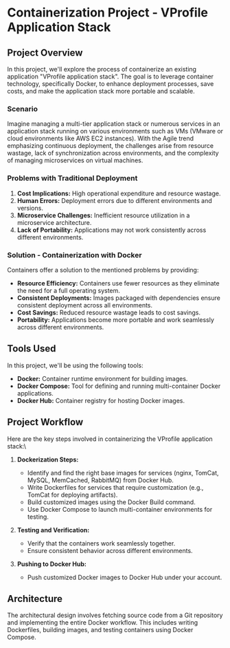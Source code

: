 # Containerization Project - VProfile Application Stack

## Project Overview

In this project, we'll explore the process of containerize an existing application "VProfile application stack". The goal is to leverage container technology, specifically Docker, to enhance deployment processes, save costs, and make the application stack more portable and scalable.

### Scenario

Imagine managing a multi-tier application stack or numerous services in an application stack running on various environments such as VMs (VMware or cloud environments like AWS EC2 instances). With the Agile trend emphasizing continuous deployment, the challenges arise from resource wastage, lack of synchronization across environments, and the complexity of managing microservices on virtual machines.

### Problems with Traditional Deployment

1. **Cost Implications:** High operational expenditure and resource wastage.
2. **Human Errors:** Deployment errors due to different environments and versions.
3. **Microservice Challenges:** Inefficient resource utilization in a microservice architecture.
4. **Lack of Portability:** Applications may not work consistently across different environments.

### Solution - Containerization with Docker

Containers offer a solution to the mentioned problems by providing:

- **Resource Efficiency:** Containers use fewer resources as they eliminate the need for a full operating system.
- **Consistent Deployments:** Images packaged with dependencies ensure consistent deployment across all environments.
- **Cost Savings:** Reduced resource wastage leads to cost savings.
- **Portability:** Applications become more portable and work seamlessly across different environments.

## Tools Used

In this project, we'll be using the following tools:

- **Docker:** Container runtime environment for building images.
- **Docker Compose:** Tool for defining and running multi-container Docker applications.
- **Docker Hub:** Container registry for hosting Docker images.

## Project Workflow

Here are the key steps involved in containerizing the VProfile application stack:\

1. **Dockerization Steps:**
   - Identify and find the right base images for services (nginx, TomCat, MySQL, MemCached, RabbitMQ) from Docker Hub.
   - Write Dockerfiles for services that require customization (e.g., TomCat for deploying artifacts).
   - Build customized images using the Docker Build command.
   - Use Docker Compose to launch multi-container environments for testing.

2. **Testing and Verification:**
   - Verify that the containers work seamlessly together.
   - Ensure consistent behavior across different environments.

3. **Pushing to Docker Hub:**
   - Push customized Docker images to Docker Hub under your account.

## Architecture

The architectural design involves fetching source code from a Git repository and implementing the entire Docker workflow. This includes writing Dockerfiles, building images, and testing containers using Docker Compose.

